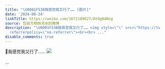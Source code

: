 ```yaml
---
title: "\U0001F53B我感觉我又行了…… [图片]"
date: '2024-08-24'
linkTitle: https://weibo.com/1671109627/OtOgH4Nog
source: 包容万物恒河水的微博
description: "\U0001F53B我感觉我又行了…… <img style=\"\" src=\"https://tvax4.sinaimg.cn/large/639b1bfbly1hszev6jx9wj21gv0tp1kz.jpg\"
  referrerpolicy=\"no-referrer\"><br><br> ..."
disable_comments: true
---
```

🔻我感觉我又行了…… <img style="" src="https://tvax4.sinaimg.cn/large/639b1bfbly1hszev6jx9wj21gv0tp1kz.jpg" referrerpolicy="no-referrer"><br><br> ...